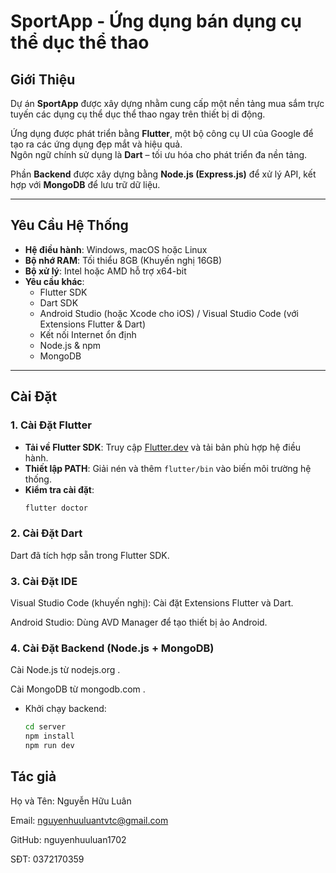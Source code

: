 #  SportApp - Ứng dụng bán dụng cụ thể dục thể thao  

##  Giới Thiệu  
Dự án **SportApp** được xây dựng nhằm cung cấp một nền tảng mua sắm trực tuyến các dụng cụ thể dục thể thao ngay trên thiết bị di động.  

Ứng dụng được phát triển bằng **Flutter**, một bộ công cụ UI của Google để tạo ra các ứng dụng đẹp mắt và hiệu quả.  
Ngôn ngữ chính sử dụng là **Dart** – tối ưu hóa cho phát triển đa nền tảng.  

Phần **Backend** được xây dựng bằng **Node.js (Express.js)** để xử lý API, kết hợp với **MongoDB** để lưu trữ dữ liệu.  

---

##  Yêu Cầu Hệ Thống  

- **Hệ điều hành**: Windows, macOS hoặc Linux  
- **Bộ nhớ RAM**: Tối thiểu 8GB (Khuyến nghị 16GB)  
- **Bộ xử lý**: Intel hoặc AMD hỗ trợ x64-bit  
- **Yêu cầu khác**:  
  - Flutter SDK  
  - Dart SDK  
  - Android Studio (hoặc Xcode cho iOS) / Visual Studio Code (với Extensions Flutter & Dart)  
  - Kết nối Internet ổn định  
  - Node.js & npm  
  - MongoDB  

---

##  Cài Đặt  

### 1. Cài Đặt Flutter  
- **Tải về Flutter SDK**: Truy cập [Flutter.dev](https://flutter.dev) và tải bản phù hợp hệ điều hành.  
- **Thiết lập PATH**: Giải nén và thêm `flutter/bin` vào biến môi trường hệ thống.  
- **Kiểm tra cài đặt**:  
  ```bash
  flutter doctor
### 2. Cài Đặt Dart
Dart đã tích hợp sẵn trong Flutter SDK.

### 3. Cài Đặt IDE

Visual Studio Code (khuyến nghị): Cài đặt Extensions Flutter và Dart.

Android Studio: Dùng AVD Manager để tạo thiết bị ảo Android.

### 4. Cài Đặt Backend (Node.js + MongoDB)

Cài Node.js từ nodejs.org
.

Cài MongoDB từ mongodb.com
.

- Khởi chạy backend:
  ```bash
  cd server
  npm install
  npm run dev

## Tác giả
Họ và Tên: Nguyễn Hữu Luân

Email: nguyenhuuluantvtc@gmail.com

GitHub: nguyenhuuluan1702

SĐT: 0372170359
